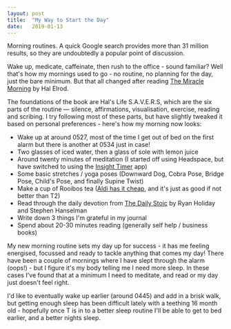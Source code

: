 ```yaml
---
layout: post
title:  "My Way to Start the Day"
date:   2019-01-13
---
```


Morning routines. A quick Google search provides more than 31 million results, so they are undoubtedly a popular point of discussion.

Wake up, medicate, caffeinate, then rush to the office - sound familiar? Well that's how my mornings used to go - no routine, no planning for the day, just the bare minimum. But that all changed after reading [The Miracle Morning](https://www.amazon.com.au/dp/B013PKZUOW) by Hal Elrod.

The foundations of the book are Hal's Life S.A.V.E.R.S, which are the six parts of the routine — silence, affirmations, visualisation, exercise, reading and scribing. I try following most of these parts, but have slightly tweaked it based on personal preferences - here's how my morning now looks:

- Wake up at around 0527, most of the time I get out of bed on the first alarm but there is another at 0534 just in case!
- Two glasses of iced water, then a glass of sole  with lemon juice
- Around twenty minutes of meditation (I started off using Headspace, but have switched to using the [Insight Timer](https://insighttimer.com/) app)
- Some basic stretches / yoga poses (Downward Dog, Cobra Pose, Bridge Pose, Child's Pose, and finally Supine Twist)
- Make a cup of Rooibos tea ([Aldi has it cheap](https://www.aldi.com.au/en/groceries/just-organic/chocolate-detail/ps/p/just-organic-fairtrade-rooibos-herbal-infusion-tea/), and it's just as good if not better than T2)
- Read through the daily devotion from [The Daily Stoic](https://www.amazon.com.au/dp/B01KAFIQE6) by Ryan Holiday and Stephen Hanselman
- Write down 3 things I'm grateful in my journal
- Spend about 20-30 minutes reading (generally self help / business books)

My new morning routine sets my day up for success - it has me feeling energised, focussed and ready to tackle anything that comes my day! There have been a couple of mornings where I have slept through the alarm (oops!) - but I figure it's my body telling me I need more sleep. In these cases I've found that at a minimum I need to meditate, and read or my day just doesn't feel right.

I'd like to eventually wake up earlier (around 0445) and add in a brisk walk, but getting enough sleep has been difficult lately with a teething 16 month old - hopefully once T is in to a better sleep routine I'll be able to get to bed earlier, and a better nights sleep.